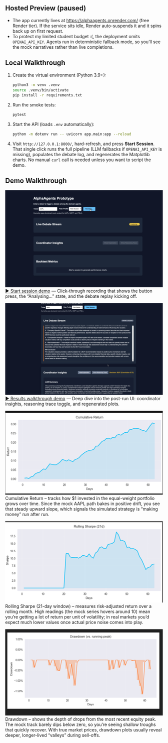 

## Hosted Preview (paused)

- The app currently lives at https://alphaagents.onrender.com/ (free Render tier). If the service sits idle, Render auto-suspends it and it spins back up on first request.
- To protect my limited student budget :(, the deployment omits `OPENAI_API_KEY`. Agents run in deterministic fallback mode, so you’ll see the mock narratives rather than live completions.
## Local Walkthrough

1. Create the virtual environment (Python 3.9+):
   ```bash
   python3 -m venv .venv
   source .venv/bin/activate
   pip install -r requirements.txt
   ```
2. Run the smoke tests:
   ```bash
   pytest
   ```
3. Start the API (loads `.env` automatically):
   ```bash
   python -m dotenv run -- uvicorn app.main:app --reload
   ```
4. Visit `http://127.0.0.1:8000/`, hard-refresh, and press **Start Session**. That single click runs the full pipeline (LLM fallbacks if `OPENAI_API_KEY` is missing), populates the debate log, and regenerates the Matplotlib charts. No manual `curl` call is needed unless you want to script the demo.

## Demo Walkthrough

![Start Session preview](docs/media/start-session-thumb.png)
[▶️ Start session demo](docs/media/start-session-demo.mp4) — Click-through recording that shows the button press, the “Analysing…” state, and the debate replay kicking off.

![Results walkthrough preview](docs/media/results-thumb.png)
[▶️ Results walkthrough demo](docs/media/results-walkthrough.mp4) — Deep dive into the post-run UI: coordinator insights, reasoning trace toggle, and regenerated plots.

![Cumulative return chart](docs/media/plot-cumulative.png)  Cumulative Return – tracks how $1 invested in the equal-weight portfolio grows over time. Since the mock AAPL path bakes in positive
    drift, you see that steady upward slope, which signals the simulated strategy is “making money” run after run.

![Rolling Sharpe chart](docs/media/plot-rolling-sharpe.png)  Rolling Sharpe (21-day window) – measures risk-adjusted return over a rolling month. High readings (the mock series hovers around 10)
    mean you’re getting a lot of return per unit of volatility; in real markets you’d expect much lower values once actual price noise comes
    into play.

![Drawdown chart](docs/media/plot-drawdown.png)  Drawdown – shows the depth of drops from the most recent equity peak. The mock track barely dips below zero, so you’re seeing shallow
    troughs that quickly recover. With true market prices, drawdown plots usually reveal deeper, longer-lived “valleys” during sell-offs.



